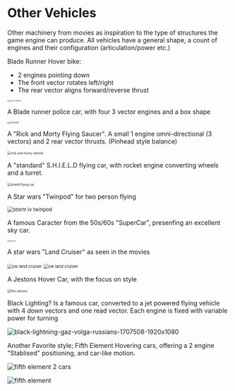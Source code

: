 # Other Vehicles

Other machinery from movies as inspiration to the type of structures the game engine can produce. All vehicles have a general shape, a count of engines and their configuration (articulation/power etc.)

Blade Runner Hover bike:

+ 2 engines pointing down
+ The front vector rotates left/right
+ The rear vector aligns forward/reverse thrust

<img src="../images/judge_dredd_bike.jpg" alt="judge dredd bike" style="zoom: 25%;" />



A Blade runner police car, with four 3 vector engines and a box shape

<img src="../images/p07tnm1h.webp" alt="p07tnm1h" style="zoom: 33%;" />



A "Rick and Morty Flying Saucer". A small 1 engine omni-directional (3 vectors) and 2 rear vector thrusts. (Pinhead style balance)

<img src="../images/rick_and_morty_vehicle.jpeg" alt="rick and morty vehicle" style="zoom: 50%;" />



A "standard" S.H.I.E.L.D flying car, with rocket engine converting wheels and a turret.

<img src="../images/shield_flying_car.jpg" alt="shield flying car" style="zoom: 50%;" />

A Star wars "Twinpod" for two person flying

<img src="../images/storm_iv_twinpod.jpg" alt="storm iv twinpod" style="zoom:80%;" />

A famous Caracter from the 50s/60s "SuperCar", presenfing an excellent sky car.

<img src="../images/supercar.jpg" alt="supercar" style="zoom: 25%;" />

A star wars "Land Cruiser" as seen in the movies

<img src="../images/landcruiser.jpg" alt="sw land cruiser" style="zoom: 67%;" />

<img src="../images/sw_land_cruiser.jpeg" alt="sw land cruiser" style="zoom: 67%;" />

A Jestons Hover Car, with the focus on style

<img src="../images/the-jetsons.jpg" alt="the-jetsons" style="zoom:50%;" />

Black Lighting? Is a famous car, converted to a jet powered flying vehicle with 4 _down_ vectors and one read vector. Each engine is fixed with variable power for turning

![black-lightning-gaz-volga-russians-1707508-1920x1080](../images/black-lightning-gaz-volga-russians-1707508-1920x1080.jpg)

Another Favorite style; Fifth Element Hovering cars, offering a 2 engine "Stablised" positioning, and car-like motion.

![fifth element 2 cars](../images/fifth_element_2_cars.jpg)

![fifth element](../images/fifth_element.jpg)
